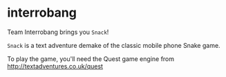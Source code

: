 interrobang
===========

Team Interrobang brings you `Snack`!

`Snack` is a text adventure demake of the classic mobile phone Snake game.

To play the game, you'll need the Quest game engine from http://textadventures.co.uk/quest
